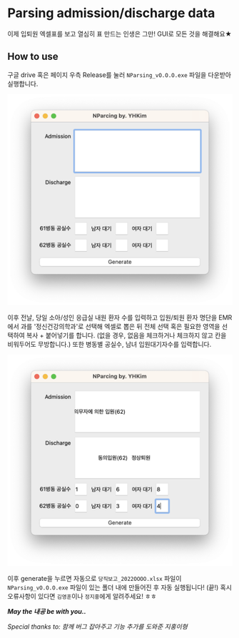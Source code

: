 # Parsing admission/discharge data
이제 입퇴원 엑셀표를 보고 열심히 표 만드는 인생은 그만! GUI로 모든 것을 해결해요★

## How to use

구글 drive 혹은 페이지 우측 Release를 눌러 `NParsing_vO.O.O.exe` 파일을 다운받아 실행합니다.

<center><img src="images/blank.png"></center>

이후 전날, 당일 소아/성인 응급실 내원 환자 수를 입력하고
입원/퇴원 환자 명단을 EMR에서 과를 '정신건강의학과'로 선택해 엑셀로 뽑은 뒤 전체 선택 혹은 필요한 영역을 선택하여 복사 + 붙어넣기를 합니다.
(없을 경우, 없음을 체크하거나 체크하지 않고 칸을 비워두어도 무방합니다.)
또한 병동별 공실수, 남녀 입원대기자수를 입력합니다.

<center><img src="images/full.png"></center>

이후 generate을 누르면 자동으로 `당직보고_2022OOOO.xlsx` 파일이 `NParsing_vO.O.O.exe` 파일이 있는 폴더 내에 만들어진 후 자동 실행됩니다! (끝!)
혹시 오류사항이 있다면 `김영훈`이나 `정지홍`에게 알려주세요! ㅎㅎ

***May the 내공 be with you..***

*Special thanks to: 함께 버그 잡아주고 기능 추가를 도와준 지홍이형*
